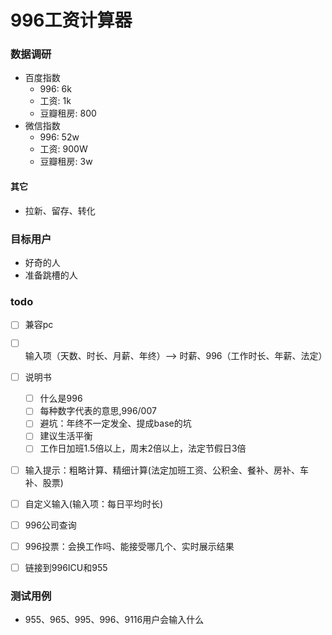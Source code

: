 # 996工资计算器

### 数据调研
* 百度指数
  * 996: 6k
  * 工资: 1k
  * 豆瓣租房: 800
* 微信指数
  * 996: 52w
  * 工资: 900W
  * 豆瓣租房: 3w

#### 其它
* 拉新、留存、转化

### 目标用户
* 好奇的人
* 准备跳槽的人


### todo
* [ ] 兼容pc
* [ ] 输入项（天数、时长、月薪、年终）--> 时薪、996（工作时长、年薪、法定）
* [ ] 说明书
  * [ ] 什么是996
  * [ ] 每种数字代表的意思,996/007
  * [ ] 避坑：年终不一定发全、提成base的坑
  * [ ] 建议生活平衡
  * [ ] 工作日加班1.5倍以上，周末2倍以上，法定节假日3倍
* [ ] 输入提示：粗略计算、精细计算(法定加班工资、公积金、餐补、房补、车补、股票)
* [ ] 自定义输入(输入项：每日平均时长)
* [ ] 996公司查询
* [ ] 996投票：会换工作吗、能接受哪几个、实时展示结果
* [ ] 链接到996ICU和955


### 测试用例
* 955、965、995、996、9116用户会输入什么
